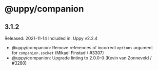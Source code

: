 # @uppy/companion

## 3.1.2

Released: 2021-11-14
Included in: Uppy v2.2.4

- @uppy/companion: Remove references of incorrect `options` argument for `companion.socket` (Mikael Finstad / #3307)
- @uppy/companion: Upgrade linting to 2.0.0-0 (Kevin van Zonneveld / #3280)
